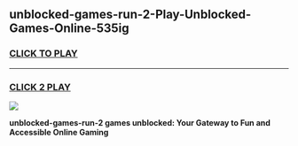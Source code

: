 
## unblocked-games-run-2-Play-Unblocked-Games-Online-535ig
<h3>
<a href="https://premium76.site?title=unblocked-games-run-2&ref=24A">CLICK TO PLAY</a></h3>
<hr>

<h3>
<a href="https://premium76.site?title=unblocked-games-run-2&ref=24A">CLICK 2 PLAY</a>
  
</h3>

<a href="https://premium76.site?title=unblocked-games-run-2&ref=24A"><img src="https://clearcache.store/games.png"></a>


**unblocked-games-run-2 games unblocked: Your Gateway to Fun and Accessible Online Gaming**
